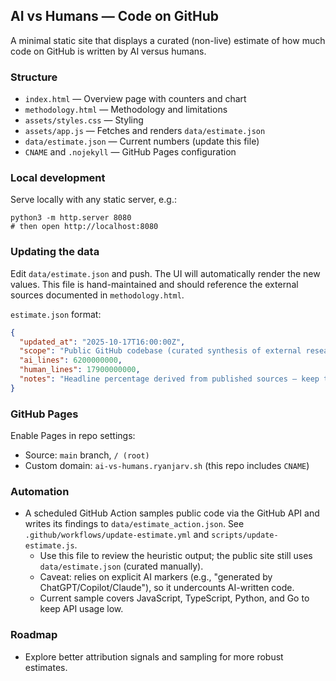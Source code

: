 ## AI vs Humans — Code on GitHub

A minimal static site that displays a curated (non-live) estimate of how much code on GitHub is written by AI versus humans.

### Structure

- `index.html` — Overview page with counters and chart
- `methodology.html` — Methodology and limitations
- `assets/styles.css` — Styling
- `assets/app.js` — Fetches and renders `data/estimate.json`
- `data/estimate.json` — Current numbers (update this file)
- `CNAME` and `.nojekyll` — GitHub Pages configuration

### Local development

Serve locally with any static server, e.g.:

```
python3 -m http.server 8080
# then open http://localhost:8080
```

### Updating the data

Edit `data/estimate.json` and push. The UI will automatically render the new values. This file is hand-maintained and should reference the external sources documented in `methodology.html`.

`estimate.json` format:

```json
{
  "updated_at": "2025-10-17T16:00:00Z",
  "scope": "Public GitHub codebase (curated synthesis of external research)",
  "ai_lines": 6200000000,
  "human_lines": 17900000000,
  "notes": "Headline percentage derived from published sources — keep this in sync with methodology"
}
```

### GitHub Pages

Enable Pages in repo settings:
- Source: `main` branch, `/ (root)`
- Custom domain: `ai-vs-humans.ryanjarv.sh` (this repo includes `CNAME`)

### Automation

- A scheduled GitHub Action samples public code via the GitHub API and writes its findings to `data/estimate_action.json`. See `.github/workflows/update-estimate.yml` and `scripts/update-estimate.js`.
  - Use this file to review the heuristic output; the public site still uses `data/estimate.json` (curated manually).
  - Caveat: relies on explicit AI markers (e.g., "generated by ChatGPT/Copilot/Claude"), so it undercounts AI-written code.
  - Current sample covers JavaScript, TypeScript, Python, and Go to keep API usage low.

### Roadmap

- Explore better attribution signals and sampling for more robust estimates.
